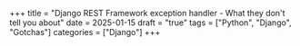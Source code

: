 +++
title = "Django REST Framework exception handler - What they don't tell you about"
date = 2025-01-15
draft = "true"
tags = ["Python", "Django", "Gotchas"]
categories = ["Django"]
+++
